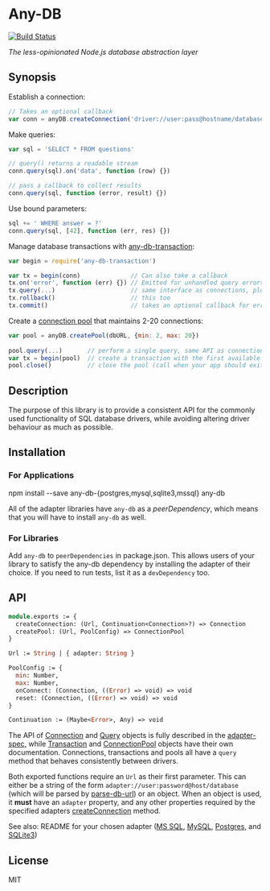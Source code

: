# Any-DB

[![Build Status](https://secure.travis-ci.org/grncdr/node-any-db.svg?branch=master)](http://travis-ci.org/grncdr/node-any-db)

_The less-opinionated Node.js database abstraction layer_

## Synopsis

Establish a connection:

```javascript
// Takes an optional callback
var conn = anyDB.createConnection('driver://user:pass@hostname/database')
```

Make queries:

```javascript
var sql = 'SELECT * FROM questions'

// query() returns a readable stream
conn.query(sql).on('data', function (row) {})

// pass a callback to collect results
conn.query(sql, function (error, result) {})
```

Use bound parameters:

```javascript
sql += ' WHERE answer = ?'
conn.query(sql, [42], function (err, res) {})
```

Manage database transactions with [any-db-transaction][Transaction]:

```javascript
var begin = require('any-db-transaction')

var tx = begin(conn)              // Can also take a callback
tx.on('error', function (err) {}) // Emitted for unhandled query errors
tx.query(...)                     // same interface as connections, plus...
tx.rollback()                     // this too
tx.commit()                       // takes an optional callback for errors
```

Create a [connection pool][ConnectionPool] that maintains 2-20 connections:

```javascript
var pool = anyDB.createPool(dbURL, {min: 2, max: 20})
    
pool.query(...)       // perform a single query, same API as connection
var tx = begin(pool)  // create a transaction with the first available connection
pool.close()          // close the pool (call when your app should exit)
```

## Description

The purpose of this library is to provide a consistent API for the commonly used
functionality of SQL database drivers, while avoiding altering driver behaviour
as much as possible.

## Installation

### For Applications

   npm install --save any-db-{postgres,mysql,sqlite3,mssql} any-db

All of the adapter libraries have `any-db` as a *peerDependency*, which means
that you will have to install `any-db` as well.

### For Libraries

Add `any-db` to `peerDependencies` in package.json. This allows users of your
library to satisfy the any-db dependency by installing the adapter of their
choice. If you need to run tests, list it as a `devDependency` too.

## API

```ocaml
module.exports := {
  createConnection: (Url, Continuation<Connection>?) => Connection
  createPool: (Url, PoolConfig) => ConnectionPool
}

Url := String | { adapter: String }

PoolConfig := {
  min: Number,
  max: Number,
  onConnect: (Connection, ((Error) => void) => void
  reset: (Connection, ((Error) => void) => void
}

Continuation := (Maybe<Error>, Any) => void
```

The API of [Connection][] and [Query][] objects is fully described in the
[adapter-spec][], while [Transaction][] and [ConnectionPool][] objects have
their own documentation. Connections, transactions and pools all have a `query`
method that behaves consistently between drivers.

Both exported functions require an `Url` as their first parameter. This can
either be a string of the form `adapter://user:password@host/database` (which
will be parsed by [parse-db-url][]) or an object. When an object is used, it
**must** have an `adapter` property, and any other properties required by the
specified adapters [createConnection][] method.

See also: README for your chosen adapter
([MS SQL](https://github.com/Hypermediaisobar-admin/node-any-db-mssql),
 [MySQL](https://github.com/grncdr/node-any-db-mysql),
 [Postgres](https://github.com/grncdr/node-any-db-postgres), and
 [SQLite3](https://github.com/grncdr/node-any-db-sqlite3))

## License

MIT

[Connection]: https://github.com/grncdr/node-any-db-adapter-spec#connection
[Query]: https://github.com/grncdr/node-any-db-adapter-spec#query
[adapter-spec]: https://github.com/grncdr/node-any-db-adapter-spec
[createConnection]: https://github.com/grncdr/node-any-db-adapter-spec#adapter-createconnection
[ConnectionPool]: https://github.com/grncdr/node-any-db-pool#api
[Transaction]: https://github.com/grncdr/node-any-db-transaction#api
[parse-db-url]: https://github.com/grncdr/parse-db-url
